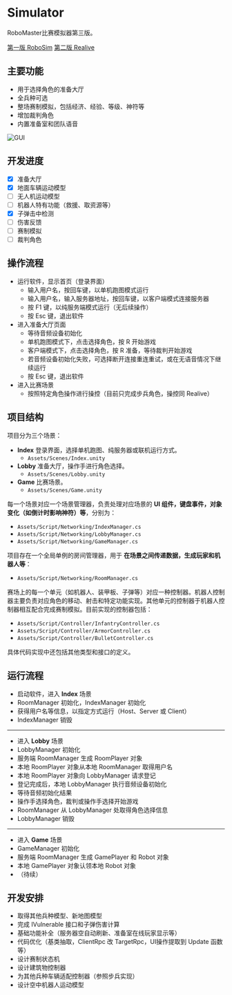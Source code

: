 ﻿# Simulator

RoboMaster比赛模拟器第三版。

[第一版 RoboSim](https://github.com/scutbot/RoboSim) [第二版 Realive](https://github.com/scutbot/Realive)

## 主要功能

+ 用于选择角色的准备大厅
+ 全兵种可选
+ 整场赛制模拟，包括经济、经验、等级、神符等
+ 增加裁判角色
+ 内置准备室和团队语音

![GUI](GUI.png)

## 开发进度

- [x] 准备大厅
- [x] 地面车辆运动模型
- [ ] 无人机运动模型
- [ ] 机器人特有功能（救援、取资源等）
- [x] 子弹击中检测
- [ ] 伤害反馈
- [ ] 赛制模拟
- [ ] 裁判角色

## 操作流程

+ 运行软件，显示首页（登录界面）
  + 输入用户名，按回车键，以单机跑图模式运行
  + 输入用户名，输入服务器地址，按回车键，以客户端模式连接服务器
  + 按 F1 键，以纯服务端模式运行（无后续操作）
  + 按 Esc 键，退出软件
+ 进入准备大厅页面
  + 等待音频设备初始化
  + 单机跑图模式下，点击选择角色，按 R 开始游戏
  + 客户端模式下，点击选择角色，按 R 准备，等待裁判开始游戏
  + 若音频设备初始化失败，可选择断开连接重连重试，或在无语音情况下继续运行
  + 按 Esc 键，退出软件
+ 进入比赛场景
  + 按照特定角色操作进行操控（目前只完成步兵角色，操控同 Realive）

## 项目结构

项目分为三个场景：

+ **Index** 登录界面，选择单机跑图、纯服务器或联机运行方式。
  + `Assets/Scenes/Index.unity`
+ **Lobby** 准备大厅，操作手进行角色选择。
  + `Assets/Scenes/Lobby.unity`
+ **Game** 比赛场景。
  + `Assets/Scenes/Game.unity`

每一个场景对应一个场景管理器，负责处理对应场景的 **UI 组件，键盘事件，对象变化（如倒计时影响神符）等**，分别为：

+ `Assets/Script/Networking/IndexManager.cs`
+ `Assets/Script/Networking/LobbyManager.cs`
+ `Assets/Script/Networking/GameManager.cs`

项目存在一个全局单例的房间管理器，用于 **在场景之间传递数据，生成玩家和机器人等**：

+ `Assets/Script/Networking/RoomManager.cs`

赛场上的每一个单元（如机器人、装甲板、子弹等）对应一种控制器。机器人控制器主要负责对应角色的移动、射击和特定功能实现。其他单元的控制器于机器人控制器相互配合完成赛制模拟。目前实现的控制器包括：

+ `Assets/Script/Controller/InfantryController.cs`
+ `Assets/Script/Controller/ArmorController.cs`
+ `Assets/Script/Controller/BulletController.cs`

具体代码实现中还包括其他类型和接口的定义。

## 运行流程

+ 启动软件，进入 **Index** 场景
+ RoomManager 初始化，IndexManager 初始化
+ 获得用户名等信息，以指定方式运行（Host、Server 或 Client）
+ IndexManager 销毁

-----

+ 进入 **Lobby** 场景
+ LobbyManager 初始化
+ 服务端 RoomManager 生成 RoomPlayer 对象
+ 本地 RoomPlayer 对象从本地 RoomManager 取得用户名
+ 本地 RoomPlayer 对象向 LobbyManager 请求登记
+ 登记完成后，本地 LobbyManager 执行音频设备初始化
+ 等待音频初始化结果
+ 操作手选择角色，裁判或操作手选择开始游戏
+ RoomManager 从 LobbyManager 处取得角色选择信息
+ LobbyManager 销毁

-----

+ 进入 **Game** 场景
+ GameManager 初始化
+ 服务端 RoomManager 生成 GamePlayer 和 Robot 对象
+ 本地 GamePlayer 对象认领本地 Robot 对象
+ （待续）

## 开发安排

+ 取得其他兵种模型、新地图模型
+ 完成 IVulnerable 接口和子弹伤害计算
+ 基础功能补全（服务器空自动刷新、准备室在线玩家显示等）
+ 代码优化（基类抽取，ClientRpc 改 TargetRpc，UI操作提取到 Update 函数等）
+ 设计赛制状态机
+ 设计建筑物控制器
+ 为其他兵种车辆适配控制器（参照步兵实现）
+ 设计空中机器人运动模型